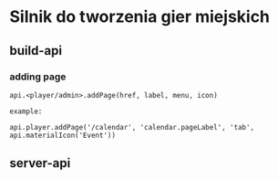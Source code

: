 # Silnik do tworzenia gier miejskich

## build-api
### adding page


```
api.<player/admin>.addPage(href, label, menu, icon)

example: 

api.player.addPage('/calendar', 'calendar.pageLabel', 'tab', api.materialIcon('Event'))

```


## server-api